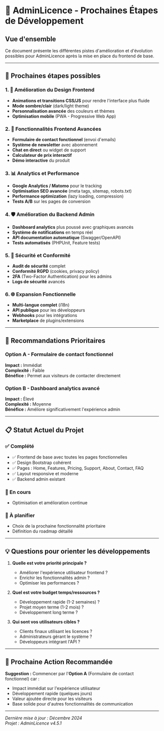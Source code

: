 # 🚀 AdminLicence - Prochaines Étapes de Développement

## Vue d'ensemble
Ce document présente les différentes pistes d'amélioration et d'évolution possibles pour AdminLicence après la mise en place du frontend de base.

---

## 🚀 Prochaines étapes possibles

### 1. 🎨 Amélioration du Design Frontend
- **Animations et transitions CSS/JS** pour rendre l'interface plus fluide
- **Mode sombre/clair** (dark/light theme)
- **Personnalisation avancée** des couleurs et thèmes
- **Optimisation mobile** (PWA - Progressive Web App)

### 2. 🔧 Fonctionnalités Frontend Avancées
- **Formulaire de contact fonctionnel** (envoi d'emails)
- **Système de newsletter** avec abonnement
- **Chat en direct** ou widget de support
- **Calculateur de prix interactif**
- **Démo interactive** du produit

### 3. 📊 Analytics et Performance
- **Google Analytics / Matomo** pour le tracking
- **Optimisation SEO avancée** (meta tags, sitemap, robots.txt)
- **Performance optimization** (lazy loading, compression)
- **Tests A/B** sur les pages de conversion

### 4. 🛡️ Amélioration du Backend Admin
- **Dashboard analytics** plus poussé avec graphiques avancés
- **Système de notifications** en temps réel
- **API documentation automatique** (Swagger/OpenAPI)
- **Tests automatisés** (PHPUnit, Feature tests)

### 5. 🔐 Sécurité et Conformité
- **Audit de sécurité** complet
- **Conformité RGPD** (cookies, privacy policy)
- **2FA** (Two-Factor Authentication) pour les admins
- **Logs de sécurité** avancés

### 6. 🌐 Expansion Fonctionnelle
- **Multi-langue complet** (i18n)
- **API publique** pour les développeurs
- **Webhooks** pour les intégrations
- **Marketplace** de plugins/extensions

---

## 🎯 Recommandations Prioritaires

### Option A - Formulaire de contact fonctionnel
**Impact :** Immédiat  
**Complexité :** Faible  
**Bénéfice :** Permet aux visiteurs de contacter directement

### Option B - Dashboard analytics avancé
**Impact :** Élevé  
**Complexité :** Moyenne  
**Bénéfice :** Améliore significativement l'expérience admin

---

## 📋 Statut Actuel du Projet

### ✅ Complété
- ✅ Frontend de base avec toutes les pages fonctionnelles
- ✅ Design Bootstrap cohérent
- ✅ Pages : Home, Features, Pricing, Support, About, Contact, FAQ
- ✅ Layout responsive et moderne
- ✅ Backend admin existant

### 🔄 En cours
- Optimisation et amélioration continue

### 📅 À planifier
- Choix de la prochaine fonctionnalité prioritaire
- Définition du roadmap détaillé

---

## 💡 Questions pour orienter les développements

1. **Quelle est votre priorité principale ?**
   - Améliorer l'expérience utilisateur frontend ?
   - Enrichir les fonctionnalités admin ?
   - Optimiser les performances ?

2. **Quel est votre budget temps/ressources ?**
   - Développement rapide (1-2 semaines) ?
   - Projet moyen terme (1-2 mois) ?
   - Développement long terme ?

3. **Qui sont vos utilisateurs cibles ?**
   - Clients finaux utilisant les licences ?
   - Administrateurs gérant le système ?
   - Développeurs intégrant l'API ?

---

## 🤔 Prochaine Action Recommandée

**Suggestion :** Commencer par l'**Option A** (Formulaire de contact fonctionnel) car :
- Impact immédiat sur l'expérience utilisateur
- Développement rapide (quelques jours)
- Valeur ajoutée directe pour les visiteurs
- Base solide pour d'autres fonctionnalités de communication

---

*Dernière mise à jour : Décembre 2024*  
*Projet : AdminLicence v4.5.1* 